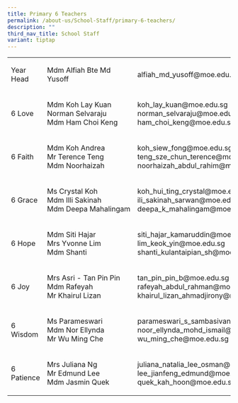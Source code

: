 ```yaml
---
title: Primary 6 Teachers
permalink: /about-us/School-Staff/primary-6-teachers/
description: ""
third_nav_title: School Staff
variant: tiptap
---
```

<table><tbody><tr><td rowspan="1" colspan="1"><p>Year Head</p></td><td rowspan="1" colspan="1"><p>Mdm Alfiah&nbsp;Bte Md Yusoff</p></td><td rowspan="1" colspan="1"><p>alfiah_md_yusoff@moe.edu.sg</p></td></tr><tr><td rowspan="1" colspan="1"><p>6 Love</p></td><td rowspan="1" colspan="1"><p>Mdm&nbsp;Koh Lay&nbsp;Kuan<br>Norman&nbsp;Selvaraju<br>Mdm&nbsp;Ham&nbsp;Choi Keng</p></td><td rowspan="1" colspan="1"><p>koh_lay_kuan@moe.edu.sg<br>norman_selvaraju@moe.edu.sg<br>ham_choi_keng@moe.edu.sg</p></td></tr><tr><td rowspan="1" colspan="1"><p>6 Faith</p></td><td rowspan="1" colspan="1"><p>Mdm Koh&nbsp;Andrea<br>Mr&nbsp;Terence&nbsp;Teng<br>Mdm&nbsp;Noorhaizah</p></td><td rowspan="1" colspan="1"><p>koh_siew_fong@moe.edu.sg<br>teng_sze_chun_terence@moe.edu.sg<br>noorhaizah_abdul_rahim@moe.edu.sg</p></td></tr><tr><td rowspan="1" colspan="1"><p>6 Grace</p></td><td rowspan="1" colspan="1"><p>Ms Crystal&nbsp;Koh<br>Mdm&nbsp;Illi&nbsp;Sakinah<br>Mdm&nbsp;Deepa&nbsp;Mahalingam</p></td><td rowspan="1" colspan="1"><p>koh_hui_ting_crystal@moe.edu.sg<br>ili_sakinah_sarwan@moe.edu.sg<br>deepa_k_mahalingam@moe.edu.sg</p></td></tr><tr><td rowspan="1" colspan="1"><p>6 Hope</p></td><td rowspan="1" colspan="1"><p>Mdm Siti&nbsp;Hajar<br>Mrs&nbsp;Yvonne&nbsp;Lim<br>Mdm&nbsp;Shanti&nbsp;</p></td><td rowspan="1" colspan="1"><p>siti_hajar_kamaruddin@moe.edu.sg<br>lim_keok_yin@moe.edu.sg<br>shanti_kulantaipian_sh@moe.edu.sg</p></td></tr><tr><td rowspan="1" colspan="1"><p>6 Joy</p></td><td rowspan="1" colspan="1"><p>Mrs Asri - Tan&nbsp;Pin Pin<br>Mdm&nbsp;Rafeyah<br>Mr&nbsp;Khairul Lizan</p></td><td rowspan="1" colspan="1"><p>tan_pin_pin_b@moe.edu.sg<br>rafeyah_abdul_rahman@moe.edu.sg<br>khairul_lizan_ahmadjirony@moe.edu.sg</p></td></tr><tr><td rowspan="1" colspan="1"><p>6 Wisdom</p></td><td rowspan="1" colspan="1"><p>Ms&nbsp;Parameswari<br>Mdm Nor&nbsp;Ellynda<br>Mr Wu&nbsp;Ming&nbsp;Che</p></td><td rowspan="1" colspan="1"><p>parameswari_s_sambasivan@moe.edu.sg<br>noor_ellynda_mohd_ismail@moe.edu.sg<br>wu_ming_che@moe.edu.sg</p></td></tr><tr><td rowspan="1" colspan="1"><p>6 Patience</p></td><td rowspan="1" colspan="1"><p>Mrs&nbsp;Juliana&nbsp;Ng<br>Mr&nbsp;Edmund&nbsp;Lee<br>Mdm&nbsp;Jasmin&nbsp;Quek</p></td><td rowspan="1" colspan="1"><p>juliana_natalia_lee_osman@moe.edu.sg<br>lee_jianfeng_edmund@moe.edu.sg<br>quek_kah_hoon@moe.edu.sg</p></td></tr></tbody></table><p></p>